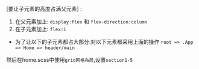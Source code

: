 [要让子元素的高度占满父元素] : 
1. 在父元素加上: `display:flex` 和 `flex-direction:column`
2. 在子元素加上: `flex:1`

* 为了让以下的子元素都占大部分:对以下元素都采用上面的操作
`root => .App => Home => header/main`

然后在home.scss中使用`grid网格布局`,设置`section1-5`